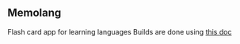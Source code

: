 Memolang
--------------
Flash card app for learning languages
Builds are done using [this doc](https://hrishikeshpathak.com/blog/flutter-web-hosting-cloudflare/)
